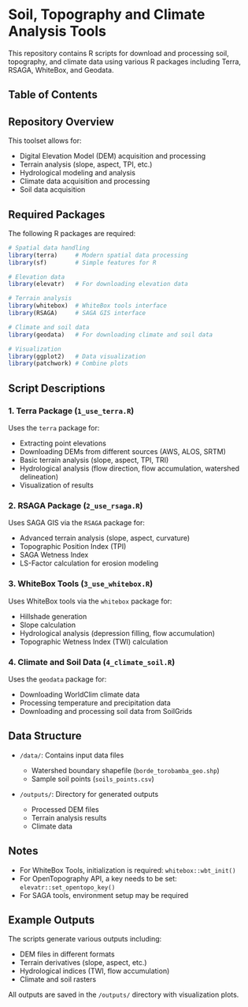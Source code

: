 # Soil, Topography and Climate Analysis Tools

This repository contains R scripts for download and processing soil, topography, and climate data using various R packages including Terra, RSAGA, WhiteBox, and Geodata.

## Table of Contents

## Repository Overview

This toolset allows for:
- Digital Elevation Model (DEM) acquisition and processing
- Terrain analysis (slope, aspect, TPI, etc.)
- Hydrological modeling and analysis
- Climate data acquisition and processing
- Soil data acquisition

## Required Packages

The following R packages are required:

```r
# Spatial data handling
library(terra)     # Modern spatial data processing
library(sf)        # Simple features for R

# Elevation data
library(elevatr)   # For downloading elevation data

# Terrain analysis
library(whitebox)  # WhiteBox tools interface
library(RSAGA)     # SAGA GIS interface

# Climate and soil data
library(geodata)   # For downloading climate and soil data

# Visualization
library(ggplot2)   # Data visualization
library(patchwork) # Combine plots
```

## Script Descriptions

### 1. Terra Package (`1_use_terra.R`)

Uses the `terra` package for:

- Extracting point elevations
- Downloading DEMs from different sources (AWS, ALOS, SRTM)
- Basic terrain analysis (slope, aspect, TPI, TRI)
- Hydrological analysis (flow direction, flow accumulation, watershed delineation)
- Visualization of results

### 2. RSAGA Package (`2_use_rsaga.R`)

Uses SAGA GIS via the `RSAGA` package for:

- Advanced terrain analysis (slope, aspect, curvature)
- Topographic Position Index (TPI)
- SAGA Wetness Index
- LS-Factor calculation for erosion modeling

### 3. WhiteBox Tools (`3_use_whitebox.R`)

Uses WhiteBox tools via the `whitebox` package for:

- Hillshade generation
- Slope calculation
- Hydrological analysis (depression filling, flow accumulation)
- Topographic Wetness Index (TWI) calculation

### 4. Climate and Soil Data (`4_climate_soil.R`)

Uses the `geodata` package for:

- Downloading WorldClim climate data
- Processing temperature and precipitation data
- Downloading and processing soil data from SoilGrids

## Data Structure

- `/data/`: Contains input data files

  - Watershed boundary shapefile (`borde_torobamba_geo.shp`)
  - Sample soil points (`soils_points.csv`)
- `/outputs/`: Directory for generated outputs

  - Processed DEM files
  - Terrain analysis results
  - Climate data


## Notes

- For WhiteBox Tools, initialization is required: `whitebox::wbt_init()`
- For OpenTopography API, a key needs to be set: `elevatr::set_opentopo_key()`
- For SAGA tools, environment setup may be required


## Example Outputs

The scripts generate various outputs including:

- DEM files in different formats
- Terrain derivatives (slope, aspect, etc.)
- Hydrological indices (TWI, flow accumulation)
- Climate and soil rasters

All outputs are saved in the `/outputs/` directory with visualization plots.
